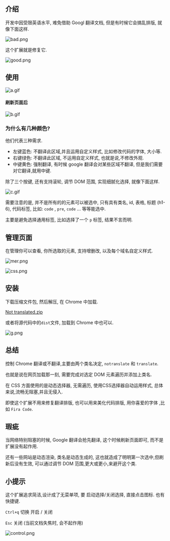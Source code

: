 ## 介绍

开发中因受限英语水平, 难免借助 Googl 翻译文档, 但是有时候它会搞乱排版, 就像下面这样.

![bad.png](img/bad.png)

这个扩展就是修复它.

![good.png](img/good.png)

## 使用

![a.gif](img/a.gif)

#### 刷新页面后

![b.gif](img/b.gif)

### 为什么有几种颜色?

他们代表三种需求.

- 左键蓝色: 不翻译此区域,并且运用自定义样式, 比如修改代码的字体, 大小等.
- 右键绿色: 不翻译此区域, 不运用自定义样式, 也就是说,不修改外观.
- 中键黄色: 强制翻译, 有时候 google 翻译会对某些区域不翻译, 但是我们需要对它翻译,就用中键.

除了三个按键, 还有支持滚轮, 调节 DOM 范围, 实现细腻化选择, 就像下面这样.

![c.gif](img/c.gif)

需要注意的是, 并不是所有的的元素可以被选中, 只有具有类名, id, 表格, 标题 (h1-6), 代码标签, 比如: `code` , `pre`, `code` ... 等等能选中.

主要是避免选择通用标签, 比如选择了一个 `p` 标签, 结果不言而明.


## 管理页面

在管理你可以查看, 你所选取的元素, 支持增删改, 以及每个域名自定义样式.

![mer.png](img/mer.png)

![css.png](img/css.png)

## 安装

下载压缩文件包, 然后解压, 在 Chrome 中加载.

[Not translated.zip](https://www.google.com)

或者将源代码中的`dist`文件, 加载到 Chrome 中也可以.

![g.png](img/g.png)

## 总结

控制 Chrome 翻译或不翻译,主要由两个类名决定, `notranslate` 和 `translate`.

也就是说在网页加载那一刻, 需要完成对选定 DOM 元素遍历并添加上类名.

在 CSS 方面使用的是动态选择器, 无需遍历, 使用CSS选择器自动运用样式, 总体来说,流畅无阻塞,并且无侵入.

即使这个扩展不用来修复翻译排版, 也可以用来美化代码排版, 用你喜爱的字体 ,比如 `Fira Code`.

## 瑕疵

当网络特别阻塞的时候, Google 翻译会抢先翻译, 这个时候刷新页面即可, 而不是扩展没有起作用.

还有一些网站是动态渲染, 类名是动态生成的, 这也就造成了明明第一次选中,但刷新后没有生效, 可以通过调节 DOM 范围,更大或更小,来避开这个类.

## 小提示

这个扩展追求简洁,设计成了无菜单项, 要 启动选择/关闭选择, 直接点击图标.
也有快捷键.

`Ctrl+q` 切换 开启 / 关闭

`Esc` 关闭 (当前文档失焦时, 会不起作用)

![control.png](img/control.png)

